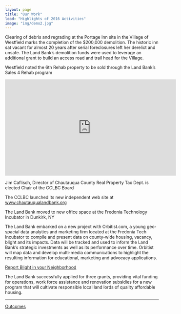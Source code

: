 ```yaml
---
layout: page
title: "Our Work"
lead: "Highlights of 2016 Activities"
image: "img/demo2.jpg"
---
```


Clearing of debris and regrading at the Portage Inn site in the Village of Westfield marks the completion of the $200,000 demolition. The historic inn sat vacant for almost 20 years after serial foreclosures left her derelict and unsafe. The Land Bank’s demolition funds were used to leverage an additional grant to build an access road and trail head for the Village.

Westfield noted the 6th Rehab property to be sold through the Land Bank’s Sales 4 Rehab program

<iframe class="pull-left video" width="560" height="315" src="https://www.youtube.com/embed/n_fFz9IbJmY" frameborder="0" allowfullscreen></iframe>

Jim Caflisch, Director of Chautauqua County Real Property Tax Dept. is elected Chair of the CCLBC Board

The CCLBC launched its new independent web site at www.chautauqualandbank.org

The Land Bank moved to new office space at the Fredonia Technology Incubator in Dunkirk, NY

The Land Bank embarked on a new project with Orbitist.com, a young geo-spacial data analytics and marketing firm located at the Fredonia Tech Incubator to compile and present data on county-wide housing, vacancy, blight and its impacts. Data will be tracked and used to inform the Land Bank’s strategic investments as well as its performance over time. Orbitist will map data and develop multi-media communications to highlight the resulting information for educational, marketing and advocacy applications.

<a href="https://orbitist.space/cclbc/" target="blank" class="btn btn-default btn-lg center-block"><i class="fa fa-mobile"></i> Report Blight in your Neighborhood</a>

The Land Bank successfully applied for three grants, providing vital funding for operations, work force assistance and renovation subsidies for a new program that will cultivate responsible local land lords of quality affordable housing.

<hr>

<a href="outcomes" target="blank" class="btn btn-default btn-lg center-block">Outcomes <i class="fa fa-arrow-right"></i></a>
